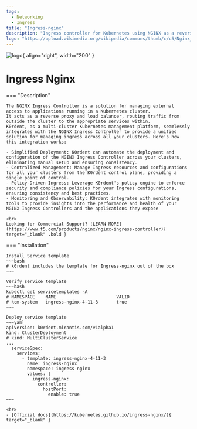 ```yaml
---
tags:
  - Networking
  - Ingress
title: "Ingress-nginx"
description: "Ingress controller for Kubernetes using NGINX as a reverse proxy and load balancer."
logo: "https://upload.wikimedia.org/wikipedia/commons/thumb/c/c5/Nginx_logo.svg/500px-Nginx_logo.svg.png"
---
```

![logo](https://upload.wikimedia.org/wikipedia/commons/thumb/c/c5/Nginx_logo.svg/500px-Nginx_logo.svg.png){ align="right", width="200" }
# Ingress Nginx

=== "Description"

    The NGINX Ingress Controller is a solution for managing external access to applications running in a Kubernetes cluster.
    It acts as a reverse proxy and load balancer, routing traffic from outside the cluster to the appropriate services within.
    K0rdent, as a multi-cluster Kubernetes management platform, seamlessly integrates with the NGINX Ingress Controller to provide a unified solution for managing ingress across all your clusters. Here's how this integration works:
   
    - Simplified Deployment: K0rdent can automate the deployment and configuration of the NGINX Ingress Controller across your clusters, eliminating manual setup and ensuring consistency.
    - Centralized Management: Manage Ingress resources and configurations for all your clusters from the K0rdent control plane, providing a single point of control.
    - Policy-Driven Ingress: Leverage K0rdent's policy engine to enforce security and compliance policies for your Ingress configurations, ensuring consistency and best practices.
    - Monitoring and Observability: K0rdent integrates with monitoring tools to provide insights into the performance and health of your NGINX Ingress Controllers and the applications they expose

    <br>
    Looking for Commercial Support? [LEARN MORE](https://www.f5.com/products/nginx/nginx-ingress-controller){ target="_blank" .bold }

=== "Installation"

    Install Service template
    ~~~bash
    # k0rdent includes the template for Ingress-nginx out of the box
    ~~~

    Verify service template
    ~~~bash
    kubectl get servicetemplates -A
    # NAMESPACE    NAME                       VALID
    # kcm-system   ingress-nginx-4-11-3       true
    ~~~

    Deploy service template
    ~~~yaml
    apiVersion: k0rdent.mirantis.com/v1alpha1
    kind: ClusterDeployment
    # kind: MultiClusterService
    ...
      serviceSpec:
        services:
          - template: ingress-nginx-4-11-3
            name: ingress-nginx
            namespace: ingress-nginx
            values: |
              ingress-nginx:
                controller:
                  hostPort:
                    enable: true
    ~~~

    <br>
    - [Official docs](https://kubernetes.github.io/ingress-nginx/){ target="_blank" }
